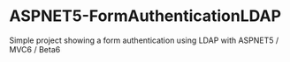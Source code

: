 # ASPNET5-FormAuthenticationLDAP
Simple project showing a form authentication using LDAP with ASPNET5 / MVC6 / Beta6
